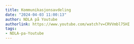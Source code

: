 ```yaml
---
title: Kommunikasjonsavdeling
date: "2024-04-03 11:00:13"
author: NDLA på Youtube
authorlink: https://www.youtube.com/watch?v=CRVVmbl75HI
tags:
- NDLA-pa-Youtube
---
```

